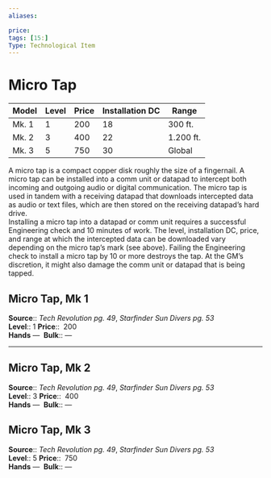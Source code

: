 ```yaml
---
aliases: 

price:  
tags: [15:]
Type: Technological Item
---
```


# Micro Tap

| Model | Level | Price | Installation DC | Range     |
| ----- | ----- | ----- | --------------- | --------- |
| Mk. 1 | 1     | 200   | 18              | 300 ft.   |
| Mk. 2 | 3     | 400   | 22              | 1.200 ft. |
| Mk. 3 | 5     | 750   | 30              | Global          |

A micro tap is a compact copper disk roughly the size of a fingernail. A micro tap can be installed into a comm unit or datapad to intercept both incoming and outgoing audio or digital communication. The micro tap is used in tandem with a receiving datapad that downloads intercepted data as audio or text files, which are then stored on the receiving datapad’s hard drive.  
Installing a micro tap into a datapad or comm unit requires a successful Engineering check and 10 minutes of work. The level, installation DC, price, and range at which the intercepted data can be downloaded vary depending on the micro tap’s mark (see above). Failing the Engineering check to install a micro tap by 10 or more destroys the tap. At the GM’s discretion, it might also damage the comm unit or datapad that is being tapped.  

## Micro Tap, Mk 1

**Source**:: _Tech Revolution pg. 49_, _Starfinder Sun Divers pg. 53_  
**Level**:: 1
**Price**::  200  
**Hands** — 
**Bulk**:: —

---

## Micro Tap, Mk 2

**Source**:: _Tech Revolution pg. 49_, _Starfinder Sun Divers pg. 53_  
**Level**:: 3
**Price**::  400  
**Hands** — 
**Bulk**:: —

## Micro Tap, Mk 3

**Source**:: _Tech Revolution pg. 49_, _Starfinder Sun Divers pg. 53_  
**Level**:: 5
**Price**::  750  
**Hands** — 
**Bulk**:: —
